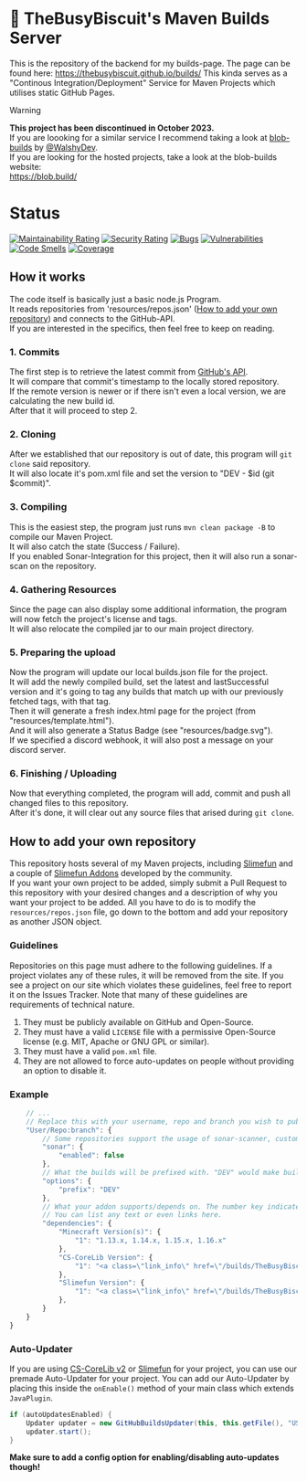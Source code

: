 # 🧰 TheBusyBiscuit's Maven Builds Server
This is the repository of the backend for my builds-page.
The page can be found here: https://thebusybiscuit.github.io/builds/
This kinda serves as a "Continous Integration/Deployment" Service for Maven Projects which utilises static GitHub Pages.

> [!WARNING]
> **This project has been discontinued in October 2023.**<br/>
> If you are loooking for a similar service I recommend taking a look at [blob-builds](https://github.com/WalshyDev/blob-builds) by [@WalshyDev](https://github.com/WalshyDev).<br/>
> If you are looking for the hosted projects, take a look at the blob-builds website:<br/>
> https://blob.build/

# Status
[![Maintainability Rating](https://sonarcloud.io/api/project_badges/measure?project=TheBusyBiscuit_builds&metric=sqale_rating)](https://sonarcloud.io/dashboard?id=TheBusyBiscuit_builds)
[![Security Rating](https://sonarcloud.io/api/project_badges/measure?project=TheBusyBiscuit_builds&metric=security_rating)](https://sonarcloud.io/dashboard?id=TheBusyBiscuit_builds)
[![Bugs](https://sonarcloud.io/api/project_badges/measure?project=TheBusyBiscuit_builds&metric=bugs)](https://sonarcloud.io/dashboard?id=TheBusyBiscuit_builds)
[![Vulnerabilities](https://sonarcloud.io/api/project_badges/measure?project=TheBusyBiscuit_builds&metric=vulnerabilities)](https://sonarcloud.io/dashboard?id=TheBusyBiscuit_builds)
[![Code Smells](https://sonarcloud.io/api/project_badges/measure?project=TheBusyBiscuit_builds&metric=code_smells)](https://sonarcloud.io/dashboard?id=TheBusyBiscuit_builds)
[![Coverage](https://sonarcloud.io/api/project_badges/measure?project=TheBusyBiscuit_builds&metric=coverage)](https://sonarcloud.io/dashboard?id=TheBusyBiscuit_builds)


## How it works
The code itself is basically just a basic node.js Program.<br>
It reads repositories from 'resources/repos.json' ([How to add your own repository](#how-to-add-your-own-repository)) and connects to the GitHub-API.<br>
If you are interested in the specifics, then feel free to keep on reading.<br>

### 1. Commits
The first step is to retrieve the latest commit from [GitHub's API](https://developer.github.com/v3/repos/commits/).<br>
It will compare that commit's timestamp to the locally stored repository.<br>
If the remote version is newer or if there isn't even a local version, we are calculating the new build id.<br>
After that it will proceed to step 2.<br>

### 2. Cloning
After we established that our repository is out of date, this program will ```git clone``` said repository.<br>
It will also locate it's pom.xml file and set the version to "DEV - $id (git $commit)".<br>

### 3. Compiling
This is the easiest step, the program just runs ```mvn clean package -B``` to compile our Maven Project.<br>
It will also catch the state (Success / Failure).<br>
If you enabled Sonar-Integration for this project, then it will also run a sonar-scan on the repository.<br>

### 4. Gathering Resources
Since the page can also display some additional information, the program will now fetch the project's license and tags.<br>
It will also relocate the compiled jar to our main project directory.<br>

### 5. Preparing the upload
Now the program will update our local builds.json file for the project.<br>
It will add the newly compiled build, set the latest and lastSuccessful version 
and it's going to tag any builds that match up with our previously fetched tags, with that tag.<br>
Then it will generate a fresh index.html page for the project (from "resources/template.html").<br>
And it will also generate a Status Badge (see "resources/badge.svg").<br>
If we specified a discord webhook, it will also post a message on your discord server.<br>

### 6. Finishing / Uploading
Now that everything completed, the program will add, commit and push all changed files to this repository.<br>
After it's done, it will clear out any source files that arised during ```git clone```.<br>

## How to add your own repository
This repository hosts several of my Maven projects, including [Slimefun](https://github.com/Slimefun/Slimefun4) and a couple of [Slimefun Addons](https://github.com/Slimefun/Slimefun4/wiki/Addons) developed by the community.<br>
If you want your own project to be added, simply submit a Pull Request to this repository with your desired changes and a description of why you want your project to be added.
All you have to do is to modify the `resources/repos.json` file, go down to the bottom and add your repository as another JSON object.

### Guidelines
Repositories on this page must adhere to the following guidelines.
If a project violates any of these rules, it will be removed from the site.
If you see a project on our site which violates these guidelines, feel free to report it on the Issues Tracker.
Note that many of these guidelines are requirements of technical nature.

1. They must be publicly available on GitHub and Open-Source.
2. They must have a valid `LICENSE` file with a permissive Open-Source license (e.g. MIT, Apache or GNU GPL or similar).
3. They must have a valid `pom.xml` file.
4. They are not allowed to force auto-updates on people without providing an option to disable it.

### Example
```javascript
    // ...
    // Replace this with your username, repo and branch you wish to publish. For example: AwesomeUser/CoolAddon:main
    "User/Repo:branch": {
        // Some repositories support the usage of sonar-scanner, custom repositories cannot have this feature though (yet)
        "sonar": {
            "enabled": false
        },
        // What the builds will be prefixed with. "DEV" would make builds like "CoolAddon - DEV 1 (githash)"
        "options": {
            "prefix": "DEV"
        },
        // What your addon supports/depends on. The number key indicates the minium build.
        // You can list any text or even links here.
        "dependencies": {
            "Minecraft Version(s)": {
                "1": "1.13.x, 1.14.x, 1.15.x, 1.16.x"
            },
            "CS-CoreLib Version": {
                "1": "<a class=\"link_info\" href=\"/builds/TheBusyBiscuit/CS-CoreLib/master/#100\">dev #100</a>"
            },
            "Slimefun Version": {
                "1": "<a class=\"link_info\" href=\"/builds/TheBusyBiscuit/Slimefun4/master/#600\">dev #600</a>"
            },
        }
    }
}
```

### Auto-Updater
If you are using [CS-CoreLib v2](https://github.com/TheBusyBiscuit/CS-CoreLib2) or [Slimefun](https://github.com/Slimefun/Slimefun4) for your project, you can use our premade Auto-Updater for your project.
You can add our Auto-Updater by placing this inside the `onEnable()` method of your main class which extends `JavaPlugin`.

```java
if (autoUpdatesEnabled) {
    Updater updater = new GitHubBuildsUpdater(this, this.getFile(), "USER/REPO/BRANCH");
    updater.start();
}
```

**Make sure to add a config option for enabling/disabling auto-updates though!**
